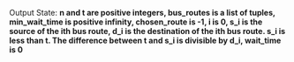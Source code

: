 Output State: **n and t are positive integers, bus_routes is a list of tuples, min_wait_time is positive infinity, chosen_route is -1, i is 0, s_i is the source of the ith bus route, d_i is the destination of the ith bus route. s_i is less than t. The difference between t and s_i is divisible by d_i, wait_time is 0**